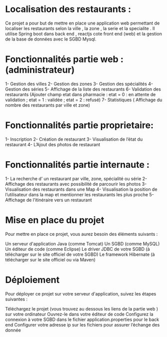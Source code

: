 # Localisation des restaurants :
Ce projet a pour but de mettre en place une application web permettant de localiser les restaurants selon la ville , la zone , la serie et la specialite .
Il utilise Spring boot dans back end , reactjs cote front end (web)  et la gestion de la base de données avec le SGBD Mysql.

# Fonctionnalités partie web : (administrateur)

1- Gestion des villes
2- Gestion des zones
3- Gestion des spécialités
4- Gestion des séries
5- Affichage de la liste des restaurants
6- Validation des restaurants (Ajouter champ etat dans pharmacie : etat = 0 : en attente de validation ; etat = 1 : validée ; etat = 2 : refusé)
7- Statistiques ( Affichage du nombre des restaurants par ville et zone)
# Fonctionnalités partie  proprietaire:

1- Inscription
2- Création de restaurant
3- Visualisation de l’état du restaurant
4- L’Ajout des photos de restaurant
# Fonctionnalités partie internaute :

1- La recherche d’ un restaurant par ville, zone, spécialité ou série
2- Affichage des restaurants avec possibilité de parcourir les photos
3- Visualisation des restaurants dans une Map
4- Visualisation la position de l’utilisateur dans la map et mentionner les restaurants les plus proche
5- Affichage de l’itinéraire vers un restaurant
# Mise en place du projet
Pour mettre en place ce projet, vous aurez besoin des éléments suivants :

Un serveur d'application Java (comme Tomcat)
Un SGBD (comme MySQL)
Un éditeur de code (comme Eclipse)
Le driver JDBC de votre SGBD (à télécharger sur le site officiel de votre SGBD)
Le framework Hibernate (à télécharger sur le site officiel ou via Maven)
# Déploiement
Pour déployer ce projet sur votre serveur d'application, suivez les étapes suivantes :

Téléchargez le projet (vous trouvez au dessous les liens de la partie web ) sur votre ordinateur
Ouvrez-le dans votre éditeur de code
Configurez la connexion à votre SGBD dans le fichier application.properties pour le back end
Configurer votre adresse ip sur les fichiers pour assurer l’échange des donnée
